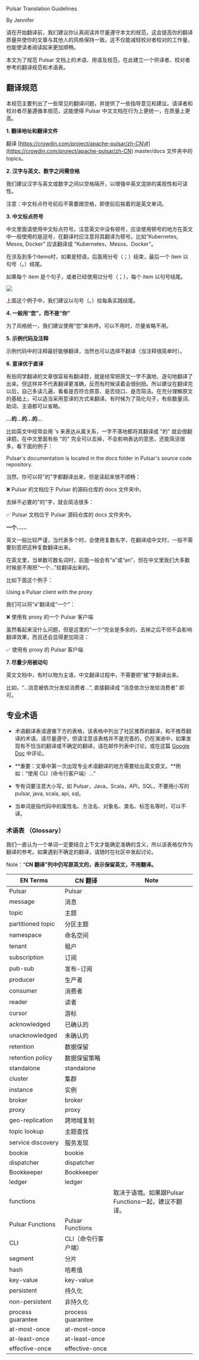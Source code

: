 Pulsar Translation Guidelines

By Jennifer

请在开始翻译前，我们建议你认真阅读并尽量遵守本文的规范，这会提高你的翻译质量并使你的文章与其他人的风格保持一致。这不仅能减轻校对者校对的工作量，也能使读者阅读起来更加顺畅。

本文为了规范 Pulsar
文档上的术语、用语及规范，在此建立一个供译者、校对者参考的翻译规范和术语表。

**翻译规范**
------------

本规范主要列出了一些常见的翻译问题，并提供了一些指导意见和建议。请译者和校对者尽量遵循本规范，这能使得
Pulsar 中文文档在行为上更统一，在质量上更高。

**1. 翻译地址和翻译文件**

翻译
[https://crowdin.com/project/apache-pulsar/zh-CN\#](https://crowdin.com/project/apache-pulsar/zh-CN)
master/docs 文件夹中的 topics。

**2. 汉字与英文、数字之间需空格**

我们建议汉字与英文或数字之间以空格隔开，以增强中英文混排的美观性和可读性。

注意：中文标点符号前后不需要跟空格，即使前后挨着的是英文单词。

**3. 中文标点符号**

中文里面请使用中文标点符号。注意英文中没有顿号，应该使用顿号的地方在英文中一般使用的是逗号，在翻译时应注意将其翻译为顿号。比如“Kubernetes,
Mesos, Docker” 应该翻译成 “Kubernetes、Mesos、Docker”。

在涉及到多个items时，如果是短语，后面用分号（；）结束，最后一个 item
以句号（。）结尾。

如果每个 item 是个句子，或者已经使用过分号（；），每个 item 以句号结尾。

![](media/9bb9a744708ef4572d7f597575e78672.png)

上面这个例子中，我们建议以句号（。）给每条实践结尾。

**4. 一般用“您”，而不是“你”**

为了风格统一，我们建议使用“您”来称呼。可以不用时，尽量省略不用。

**5. 示例代码及注释**

示例代码中的注释最好能够翻译，当然也可以选择不翻译（当注释很简单时）。

**6. 意译优于直译**

有些同学翻译的文章很容易有翻译腔，就是经常把原文一字不漏地、逐句地翻译了出来。但这样并不代表翻译更准确，反而有时候读着会很别扭。所以建议在翻译完以后，自己多读几遍，看看是否符合原意、是否绕口、是否简洁。在充分理解原文的基础上，可以适当采用意译的方式来翻译。有时候为了简化句子，有些数量词、助词、主语都可以省略。

**...的...的...的...**

比如英文中经常会用 's 来表达从属关系，一字不落地都将其翻译成 "的"
就会很翻译腔。在中文里面有些 "的"
完全可以去掉，不会影响表达的意思，还能简洁很多，看下面的例子：

Pulsar's documentation is located in the docs folder in Pulsar's source code
repository.

当然，你可以将"的"字都翻译出来，但是读起来很不顺畅：

❌ Pulsar 的文档位于 Pulsar 的源码仓库的 docs 文件夹中。

去掉不必要的"的"字，就会简洁很多：

✅ Pulsar 文档位于 Pulsar 源码仓库的 docs 文件夹中。

**一个……**

英文一般比较严谨，当代表多个时，会使用复数名字，在翻译成中文时，一般不需要刻意把这种复数翻译出来。

在英文里，当单数可数名词时，前面一般会有“a”或“an”，但在中文里我们大多数时候是不用把“一个...”给翻译出来的。

比如下面这个例子：

Using a Pulsar client with the proxy

我们可以将“a”翻译成“一个”：

❌ 使用有 proxy 的一个 Pulsar 客户端

虽然看起来没什么问题，但是这里的“一个”完全是多余的，去掉之后不但不会影响翻译效果，而且还会显得更加简洁：

✅ 使用有 proxy 的 Pulsar 客户端

**7. 尽量少用被动句**

英文文档中，有时以物为主语，中文翻译过程中，不需要把“被”字翻译出来。

比如，“...消息被依次分发给消费者...”, 直接翻译成 “消息依次分发给消费者” 即可。

**专业术语**
------------

-   术语翻译表请遵循下方的表格，该表格中列出了社区推荐的翻译，和不推荐翻译的术语。请尽量遵守，但请注意该表格并不是完善的，仍在演进中，如果发现有不恰当的翻译或不确定的翻译，请在邮件列表中讨论，或在这篇
    [Google
    Doc](https://docs.google.com/document/d/1rr2kXGdF9ng9Czpo4ExHyk03t2Pr5gVVrlOTVNuqEN8/edit)
    中评论。

-   **重要：文章中第一次出现专业术语翻译的地方需要给出英文原文。**例如：“使用
    CLI（命令行客户端）...”

-   专有词要注意大小写，如 Pulsar，Java，Scala，API，SQL，不要用小写的 pulsar,
    java, scala, api, sql。

-   当单词是指代码中的属性名、方法名、对象名、类名、标签名等时，可以不译。

### **术语表 （Glossary）**

我们一直认为一个单词一定要结合上下文才能确定准确的含义，所以该表格仅作为翻译的参考。如果遇到不确定的翻译，请随时在社区中发起讨论。

Note：“**CN 翻译”列中仍写原英文的，表示保留英文，不用翻译。**

| **EN Terms**      | **CN 翻译**         | **Note**                                             |
|-------------------|---------------------|------------------------------------------------------|
| Pulsar            | Pulsar              |                                                      |
| message           | 消息                |                                                      |
| topic             | 主题                |                                                      |
| partitioned topic | 分区主题            |                                                      |
| namespace         | 命名空间            |                                                      |
| tenant            | 租户                |                                                      |
| subscription      | 订阅                |                                                      |
| pub-sub           | 发布-订阅           |                                                      |
| producer          | 生产者              |                                                      |
| consumer          | 消费者              |                                                      |
| reader            | 读者                |                                                      |
| cursor            | 游标                |                                                      |
| acknowledged      | 已确认的            |                                                      |
| unacknowledged    | 未确认的            |                                                      |
| retention         | 数据保留            |                                                      |
| retention policy  | 数据保留策略        |                                                      |
| standalone        | standalone          |                                                      |
| cluster           | 集群                |                                                      |
| instance          | 实例                |                                                      |
| broker            | broker              |                                                      |
| proxy             | proxy               |                                                      |
| geo-replication   | 跨地域复制          |                                                      |
| topic lookup      | 主题查找            |                                                      |
| service discovery | 服务发现            |                                                      |
| bookie            | bookie              |                                                      |
| dispatcher        | dispatcher          |                                                      |
| Bookkeeper        | Bookkeeper          |                                                      |
| ledger            | ledger              |                                                      |
| functions         |                     | 取决于语境。如果跟Pulsar Functions一起，建议不翻译。 |
| Pulsar Functions  | Pulsar Functions    |                                                      |
| CLI               | CLI（命令行客户端） |                                                      |
| segment           | 分片                |                                                      |
| hash              | 哈希值              |                                                      |
| key-value         | key-value           |                                                      |
| persistent        | 持久化              |                                                      |
| non-persistent    | 非持久化            |                                                      |
| process guarantee | process guarantee   |                                                      |
| at-most-once      | at-most-once        |                                                      |
| at-least-once     | at-least-once       |                                                      |
| effective-once    | effective-once      |                                                      |
